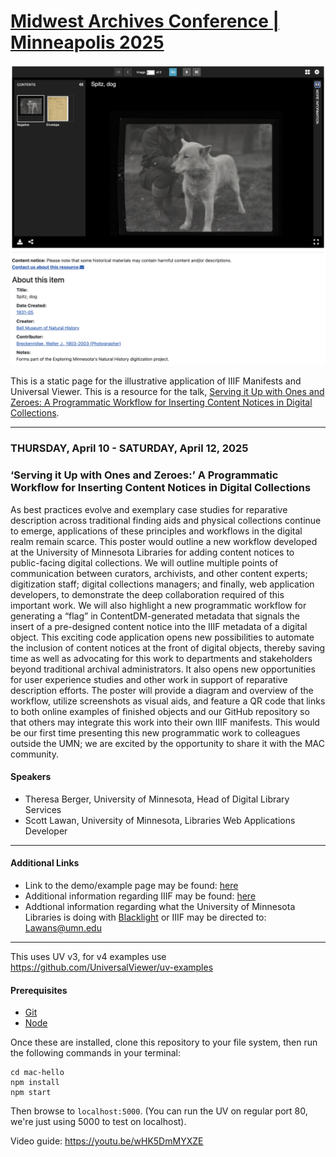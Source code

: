 # [Midwest Archives Conference | Minneapolis 2025](https://www.midwestarchives.org/2025-annual-meeting)

![alt text](assets/screenshot.png)

This is a static page for the illustrative application of IIIF Manifests and Universal Viewer. This is a resource for the talk, [Serving it Up with Ones and Zeroes: A Programmatic Workflow for Inserting Content Notices in Digital Collections](https://midwestarc.memberclicks.net/2025-call-for-poster-proposals).
<hr>

### THURSDAY, April 10 - SATURDAY, April 12, 2025

### ‘Serving it Up with Ones and Zeroes:’ A Programmatic Workflow for Inserting Content Notices in Digital Collections 

As best practices evolve and exemplary case studies for reparative description across traditional finding aids and physical collections continue to emerge, applications of these principles and workflows in the digital realm remain scarce. This poster would outline a new workflow developed at the University of Minnesota Libraries for adding content notices to public-facing digital collections. We will outline multiple points of communication between curators, archivists, and other content experts; digitization staff; digital collections managers; and finally, web application developers, to demonstrate the deep collaboration required of this important work. We will also highlight a new programmatic workflow for generating a “flag” in ContentDM-generated metadata that signals the insert of a pre-designed content notice into the IIIF metadata of a digital object. This exciting code application opens new possibilities to automate the inclusion of content notices at the front of digital objects, thereby saving time as well as advocating for this work to departments and stakeholders beyond traditional archival administrators. It also opens new opportunities for user experience studies and other work in support of reparative description efforts. The poster will provide a diagram and overview of the workflow, utilize screenshots as visual aids, and feature a QR code that links to both online examples of finished objects and our GitHub repository so that others may integrate this work into their own IIIF manifests. This would be our first time presenting this new programmatic work to colleagues outside the UMN; we are excited by the opportunity to share it with the MAC community. 

#### Speakers
- Theresa Berger, University of Minnesota, Head of Digital Library Services
- Scott Lawan, University of Minnesota, Libraries Web Applications Developer
<hr>

#### Additional Links
- Link to the demo/example page may be found: [here](https://sourslaw.github.io/mac_ciao/)
- Additional information regarding IIIF may be found: [here](https://iiif.io/)
- Addtional information regarding what the University of Minnesota Libraries is doing with [Blacklight](https://github.com/projectblacklight/blacklight) or IIIF may be directed to: [Lawans@umn.edu](mailto:lawans@umn.edu)

---

This uses UV v3, for v4 examples use https://github.com/UniversalViewer/uv-examples

#### Prerequisites
- [Git](https://git-scm.com/)
- [Node](https://nodejs.org/)

Once these are installed, clone this repository to your file system, then run the following commands in your terminal:

```
cd mac-hello
npm install
npm start
```

Then browse to `localhost:5000`. (You can run the UV on regular port 80, we're just using 5000 to test on localhost).

Video guide: https://youtu.be/wHK5DmMYXZE
